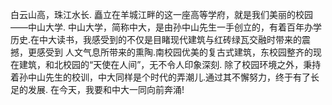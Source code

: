    白云山高，珠江水长.
   矗立在羊城江畔的这一座高等学府，就是我们美丽的校园——中山大学.
   中山大学，简称中大，是由孙中山先生一手创立的，有着百年办学历史.在中大读书，我感受到的不仅是目睹现代建筑与红砖绿瓦交融时带来的震撼，更感受到
人文气息所带来的熏陶.南校园优美的复古式建筑，东校园整齐的现在建筑，和北校园的“天使在人间”，无不令人印象深刻.
   除了校园环境之外，秉持着孙中山先生的校训，中大同样是个时代的弄潮儿.通过其不懈努力，终于有了长足的发展.
   在今天，我要和中大一同向前奔涌!